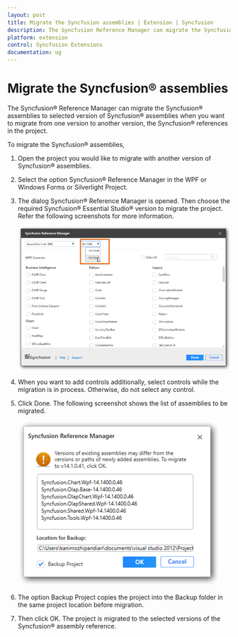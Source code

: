 ```yaml
---
layout: post
title: Migrate the Syncfusion assemblies | Extension | Syncfusion
description: The Syncfusion Reference Manager can migrate the Syncfusion assemblies to selected version of Syncfusion assemblies when you want to migrate from one version to another version, the Syncfusion references in the project
platform: extension
control: Syncfusion Extensions
documentation: ug
---
```


# Migrate the Syncfusion® assemblies

The Syncfusion® Reference Manager can migrate the Syncfusion® assemblies to selected version of Syncfusion® assemblies when you want to migrate from one version to another version, the Syncfusion® references in the project.

To migrate the Syncfusion® assemblies,

1. Open the project you would like to migrate with another version of Syncfusion® assemblies.
2. Select the option Syncfusion® Reference Manager in the WPF or Windows Forms or Silverlight Project.
3. The dialog Syncfusion® Reference Manager is opened. Then choose the required Syncfusion® Essential Studio® version to migrate the project. Refer the following
   screenshots for more information.

   ![Syncfusion Reference Manager version selection option](Migrate-the-Syncfusion-assemblies_images/Migrate-the-Syncfusion-assemblies-img1.png)



4. When you want to add controls additionally, select controls while the migration is in process. Otherwise, do not select any control.
5. Click Done. The following screenshot shows the list of assemblies to be migrated. 

   ![Syncfusion Reference Manager backup dialog with the migrating assembly details](Migrate-the-Syncfusion-assemblies_images/Migrate-the-Syncfusion-assemblies-img2.png)



6. The option Backup Project copies the project into the Backup folder in the same project location before migration.
7. Then click OK. The project is migrated to the selected versions of the Syncfusion® assembly reference.



